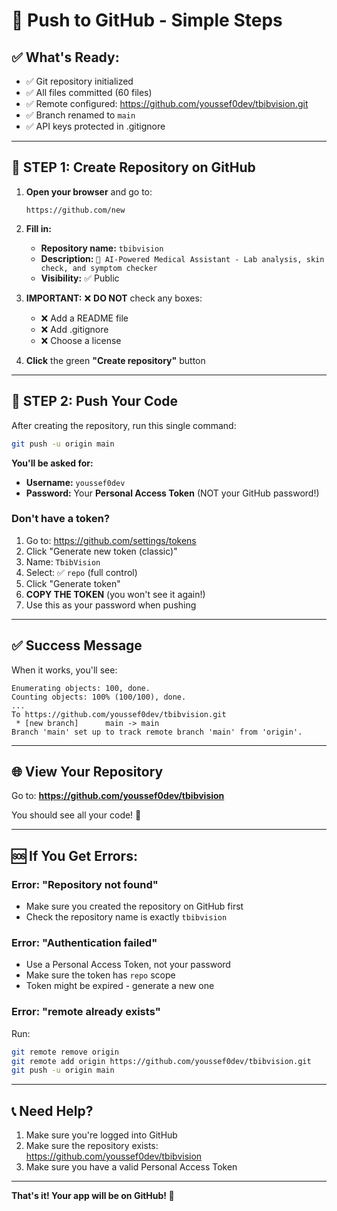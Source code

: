 # 🚀 Push to GitHub - Simple Steps

## ✅ What's Ready:
- ✅ Git repository initialized
- ✅ All files committed (60 files)
- ✅ Remote configured: https://github.com/youssef0dev/tbibvision.git
- ✅ Branch renamed to `main`
- ✅ API keys protected in .gitignore

---

## 📝 **STEP 1: Create Repository on GitHub**

1. **Open your browser** and go to:
   ```
   https://github.com/new
   ```

2. **Fill in:**
   - **Repository name:** `tbibvision`
   - **Description:** `🏥 AI-Powered Medical Assistant - Lab analysis, skin check, and symptom checker`
   - **Visibility:** ✅ Public

3. **IMPORTANT:** ❌ **DO NOT** check any boxes:
   - ❌ Add a README file
   - ❌ Add .gitignore  
   - ❌ Choose a license

4. **Click** the green **"Create repository"** button

---

## 🚀 **STEP 2: Push Your Code**

After creating the repository, run this single command:

```bash
git push -u origin main
```

**You'll be asked for:**
- **Username:** `youssef0dev`
- **Password:** Your **Personal Access Token** (NOT your GitHub password!)

### Don't have a token?

1. Go to: https://github.com/settings/tokens
2. Click "Generate new token (classic)"
3. Name: `TbibVision`
4. Select: ✅ `repo` (full control)
5. Click "Generate token"
6. **COPY THE TOKEN** (you won't see it again!)
7. Use this as your password when pushing

---

## ✅ **Success Message**

When it works, you'll see:

```
Enumerating objects: 100, done.
Counting objects: 100% (100/100), done.
...
To https://github.com/youssef0dev/tbibvision.git
 * [new branch]      main -> main
Branch 'main' set up to track remote branch 'main' from 'origin'.
```

---

## 🌐 **View Your Repository**

Go to: **https://github.com/youssef0dev/tbibvision**

You should see all your code! 🎉

---

## 🆘 **If You Get Errors:**

### Error: "Repository not found"
- Make sure you created the repository on GitHub first
- Check the repository name is exactly `tbibvision`

### Error: "Authentication failed"
- Use a Personal Access Token, not your password
- Make sure the token has `repo` scope
- Token might be expired - generate a new one

### Error: "remote already exists"
Run:
```bash
git remote remove origin
git remote add origin https://github.com/youssef0dev/tbibvision.git
git push -u origin main
```

---

## 📞 **Need Help?**

1. Make sure you're logged into GitHub
2. Make sure the repository exists: https://github.com/youssef0dev/tbibvision
3. Make sure you have a valid Personal Access Token

---

**That's it! Your app will be on GitHub! 🎉**

